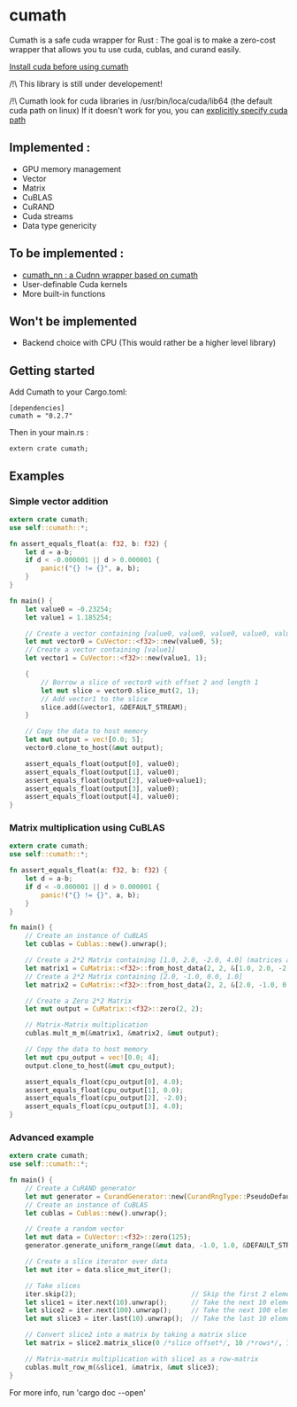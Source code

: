 # cumath

Cumath is a safe cuda wrapper for Rust : The goal is to make a zero-cost wrapper that allows you tu use cuda, cublas, and curand easily.

[Install cuda before using cumath](https://developer.nvidia.com/cuda-toolkit)

/!\ This library is still under developement!

/!\ Cumath look for cuda libraries in /usr/bin/loca/cuda/lib64 (the default cuda path on linux)
    If it doesn't work for you, you can [explicitly specify cuda path](https://stackoverflow.com/questions/26246849/how-to-i-tell-rust-where-to-look-for-a-static-library)


## Implemented :

- GPU memory management
- Vector
- Matrix
- CuBLAS
- CuRAND
- Cuda streams
- Data type genericity

## To be implemented :

- [cumath_nn : a Cudnn wrapper based on cumath](https://github.com/Ltei/cumath_nn)
- User-definable Cuda kernels
- More built-in functions

## Won't be implemented

- Backend choice with CPU (This would rather be a higher level library)

## Getting started

Add Cumath to your Cargo.toml:

    [dependencies]
    cumath = "0.2.7"

Then in your main.rs :

    extern crate cumath;


## Examples

### Simple vector addition

```rust
extern crate cumath;
use self::cumath::*;

fn assert_equals_float(a: f32, b: f32) {
    let d = a-b;
    if d < -0.000001 || d > 0.000001 {
        panic!("{} != {}", a, b);
    }
}

fn main() {
    let value0 = -0.23254;
    let value1 = 1.185254;

    // Create a vector containing [value0, value0, value0, value0, value0]
    let mut vector0 = CuVector::<f32>::new(value0, 5);
    // Create a vector containing [value1]
    let vector1 = CuVector::<f32>::new(value1, 1);

    {
        // Borrow a slice of vector0 with offset 2 and length 1
        let mut slice = vector0.slice_mut(2, 1);
        // Add vector1 to the slice
        slice.add(&vector1, &DEFAULT_STREAM);
    }

    // Copy the data to host memory
    let mut output = vec![0.0; 5];
    vector0.clone_to_host(&mut output);

    assert_equals_float(output[0], value0);
    assert_equals_float(output[1], value0);
    assert_equals_float(output[2], value0+value1);
    assert_equals_float(output[3], value0);
    assert_equals_float(output[4], value0);
}

```

### Matrix multiplication using CuBLAS 

```rust
extern crate cumath;
use self::cumath::*;

fn assert_equals_float(a: f32, b: f32) {
    let d = a-b;
    if d < -0.000001 || d > 0.000001 {
        panic!("{} != {}", a, b);
    }
}

fn main() {
    // Create an instance of CuBLAS
    let cublas = Cublas::new().unwrap();

    // Create a 2*2 Matrix containing [1.0, 2.0, -2.0, 4.0] (matrices are row-ordered)
    let matrix1 = CuMatrix::<f32>::from_host_data(2, 2, &[1.0, 2.0, -2.0, 4.0]);
    // Create a 2*2 Matrix containing [2.0, -1.0, 0.0, 1.0]
    let matrix2 = CuMatrix::<f32>::from_host_data(2, 2, &[2.0, -1.0, 0.0, 1.0]);

    // Create a Zero 2*2 Matrix
    let mut output = CuMatrix::<f32>::zero(2, 2);

    // Matrix-Matrix multiplication
    cublas.mult_m_m(&matrix1, &matrix2, &mut output);

    // Copy the data to host memory
    let mut cpu_output = vec![0.0; 4];
    output.clone_to_host(&mut cpu_output);

    assert_equals_float(cpu_output[0], 4.0);
    assert_equals_float(cpu_output[1], 0.0);
    assert_equals_float(cpu_output[2], -2.0);
    assert_equals_float(cpu_output[3], 4.0);
}
```

### Advanced example

```rust
extern crate cumath;
use self::cumath::*;

fn main() {
    // Create a CuRAND generator
    let mut generator = CurandGenerator::new(CurandRngType::PseudoDefault).unwrap();
    // Create an instance of CuBLAS
    let cublas = Cublas::new().unwrap();

    // Create a random vector
    let mut data = CuVector::<f32>::zero(125);
    generator.generate_uniform_range(&mut data, -1.0, 1.0, &DEFAULT_STREAM);

    // Create a slice iterator over data
    let mut iter = data.slice_mut_iter();

    // Take slices
    iter.skip(2);                             // Skip the first 2 elements
    let slice1 = iter.next(10).unwrap();      // Take the next 10 elements
    let slice2 = iter.next(100).unwrap();     // Take the next 100 elements
    let mut slice3 = iter.last(10).unwrap();  // Take the last 10 elements

    // Convert slice2 into a matrix by taking a matrix slice
    let matrix = slice2.matrix_slice(0 /*slice offset*/, 10 /*rows*/, 10 /*cols*/);

    // Matrix-matrix multiplication with slice1 as a row-matrix
    cublas.mult_row_m(&slice1, &matrix, &mut slice3);
}
```

For more info, run 'cargo doc --open'
